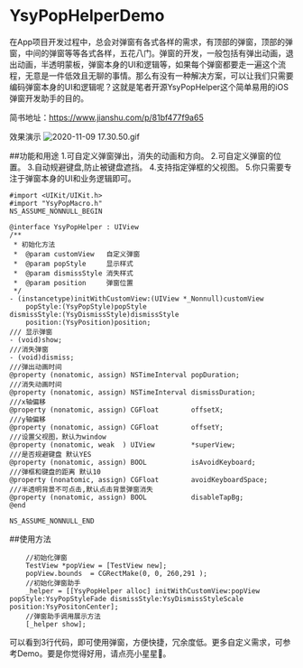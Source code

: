 # YsyPopHelperDemo
在App项目开发过程中，总会对弹窗有各式各样的需求，有顶部的弹窗，顶部的弹窗，中间的弹窗等等各式各样，五花八门。弹窗的开发，一般包括有弹出动画，退出动画，半透明蒙板，弹窗本身的UI和逻辑等，如果每个弹窗都要走一遍这个流程，无意是一件低效且无聊的事情。那么有没有一种解决方案，可以让我们只需要编码弹窗本身的UI和逻辑呢？这就是笔者开源YsyPopHelper这个简单易用的iOS弹窗开发助手的目的。

简书地址：https://www.jianshu.com/p/81bf477f9a65


效果演示
![2020-11-09 17.30.50.gif](https://upload-images.jianshu.io/upload_images/13492225-2f694415f3ad95c4.gif?imageMogr2/auto-orient/strip)

##功能和用途
1.可自定义弹窗弹出，消失的动画和方向。
2.可自定义弹窗的位置。
3.自动规避键盘,防止被键盘遮挡。
4.支持指定弹框的父视图。
5.你只需要专注于弹窗本身的UI和业务逻辑即可。



```
#import <UIKit/UIKit.h>
#import "YsyPopMacro.h"
NS_ASSUME_NONNULL_BEGIN

@interface YsyPopHelper : UIView
/**
 * 初始化方法
 *  @param customView   自定义弹窗
 *  @param popStyle     显示样式
 *  @param dismissStyle 消失样式
 *  @param position     弹窗位置
 */
- (instancetype)initWithCustomView:(UIView *_Nonnull)customView
    popStyle:(YsyPopStyle)popStyle
dismissStyle:(YsyDismissStyle)dismissStyle
    position:(YsyPosition)position;
/// 显示弹窗
- (void)show;
///消失弹窗
- (void)dismiss;
///弹出动画时间
@property (nonatomic, assign) NSTimeInterval popDuration;
///消失动画时间
@property (nonatomic, assign) NSTimeInterval dismissDuration;
///x轴偏移
@property (nonatomic, assign) CGFloat        offsetX;
///y轴偏移
@property (nonatomic, assign) CGFloat        offsetY;
///设置父视图，默认为window
@property (nonatomic, weak  ) UIView         *superView;
///是否规避键盘 默认YES
@property (nonatomic, assign) BOOL           isAvoidKeyboard;
///弹框和键盘的距离 默认10
@property (nonatomic, assign) CGFloat        avoidKeyboardSpace;
///半透明背景不可点击,默认点击背景弹窗消失
@property (nonatomic, assign) BOOL           disableTapBg;
@end

NS_ASSUME_NONNULL_END
```

##使用方法
```
    //初始化弹窗
    TestView *popView = [TestView new];
    popView.bounds  = CGRectMake(0, 0, 260,291 );
    //初始化弹窗助手
    _helper = [[YsyPopHelper alloc] initWithCustomView:popView popStyle:YsyPopStyleFade dismissStyle:YsyDismissStyleScale position:YsyPositonCenter];
    //弹窗助手调用展示方法
    [_helper show];
```
可以看到3行代码，即可使用弹窗，方便快捷，冗余度低。更多自定义需求，可参考Demo。要是你觉得好用，请点亮小星星🌟。

